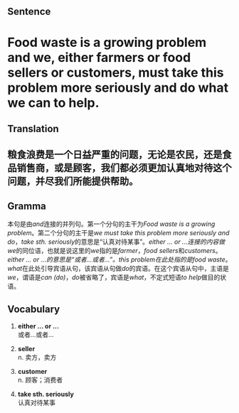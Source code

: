## Sentence

<h1>Food waste is a growing problem and we, either farmers or food sellers or customers, must take this problem more seriously and do what we can to help.</h1>

## Translation

<h2>粮食浪费是一个日益严重的问题，无论是农民，还是食品销售商，或是顾客，我们都必须更加认真地对待这个问题，并尽我们所能提供帮助。</h2>     

## Gramma     

本句是由*and*连接的并列句。第一个分句的主干为*Food waste is a growing problem*。第二个分句的主干是*we must take this problem more seriously and do*，*take sth. seriously*的意思是“认真对待某事”。*either ... or ...*连接的内容做*we*的同位语，也就是说这里的*we*指的是*farmer*，*food sellers*和*customers*。*either ... or ...*的意思是“或者...或者...”。*this problem*在此处指的是*food waste*。*what*在此处引导宾语从句，该宾语从句做*do*的宾语。在这个宾语从句中，主语是*we*，谓语是*can (do)*，*do*被省略了，宾语是*what*，不定式短语*to help*做目的状语。      


## Vocabulary   

1. **either ... or ...**       
或者...或者...       

2. **seller**        
n. 卖方，卖方          

3. **customer**        
n. 顾客；消费者        

4. **take sth. seriously**         
认真对待某事         
